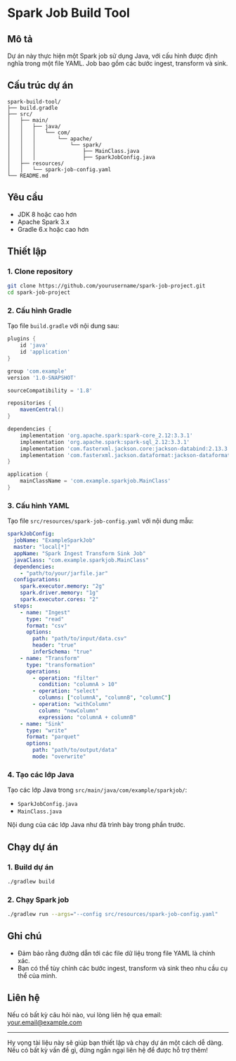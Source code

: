 # Spark Job Build Tool

## Mô tả

Dự án này thực hiện một Spark job sử dụng Java, với cấu hình được định nghĩa trong một file YAML. Job bao gồm các bước ingest, transform và sink.

## Cấu trúc dự án

```
spark-build-tool/
├── build.gradle
├── src/
│   ├── main/
│   │   ├── java/
│   │   │   └── com/
│   │   │       └── apache/
│   │   │           └── spark/
│   │   │               ├── MainClass.java
│   │   │               ├── SparkJobConfig.java
│   ├── resources/
│   │   └── spark-job-config.yaml
└── README.md
```

## Yêu cầu

- JDK 8 hoặc cao hơn
- Apache Spark 3.x
- Gradle 6.x hoặc cao hơn

## Thiết lập

### 1. Clone repository

```bash
git clone https://github.com/yourusername/spark-job-project.git
cd spark-job-project
```

### 2. Cấu hình Gradle

Tạo file `build.gradle` với nội dung sau:

```gradle
plugins {
    id 'java'
    id 'application'
}

group 'com.example'
version '1.0-SNAPSHOT'

sourceCompatibility = '1.8'

repositories {
    mavenCentral()
}

dependencies {
    implementation 'org.apache.spark:spark-core_2.12:3.3.1'
    implementation 'org.apache.spark:spark-sql_2.12:3.3.1'
    implementation 'com.fasterxml.jackson.core:jackson-databind:2.13.3'
    implementation 'com.fasterxml.jackson.dataformat:jackson-dataformat-yaml:2.13.3'
}

application {
    mainClassName = 'com.example.sparkjob.MainClass'
}
```

### 3. Cấu hình YAML

Tạo file `src/resources/spark-job-config.yaml` với nội dung mẫu:

```yaml
sparkJobConfig:
  jobName: "ExampleSparkJob"
  master: "local[*]"
  appName: "Spark Ingest Transform Sink Job"
  javaClass: "com.example.sparkjob.MainClass"
  dependencies:
    - "path/to/your/jarfile.jar"
  configurations:
    spark.executor.memory: "2g"
    spark.driver.memory: "1g"
    spark.executor.cores: "2"
  steps:
    - name: "Ingest"
      type: "read"
      format: "csv"
      options:
        path: "path/to/input/data.csv"
        header: "true"
        inferSchema: "true"
    - name: "Transform"
      type: "transformation"
      operations:
        - operation: "filter"
          condition: "columnA > 10"
        - operation: "select"
          columns: ["columnA", "columnB", "columnC"]
        - operation: "withColumn"
          column: "newColumn"
          expression: "columnA + columnB"
    - name: "Sink"
      type: "write"
      format: "parquet"
      options:
        path: "path/to/output/data"
        mode: "overwrite"
```

### 4. Tạo các lớp Java

Tạo các lớp Java trong `src/main/java/com/example/sparkjob/`:

- `SparkJobConfig.java`
- `MainClass.java`

Nội dung của các lớp Java như đã trình bày trong phần trước.

## Chạy dự án

### 1. Build dự án

```bash
./gradlew build
```

### 2. Chạy Spark job

```bash
./gradlew run --args="--config src/resources/spark-job-config.yaml"
```

## Ghi chú

- Đảm bảo rằng đường dẫn tới các file dữ liệu trong file YAML là chính xác.
- Bạn có thể tùy chỉnh các bước ingest, transform và sink theo nhu cầu cụ thể của mình.

## Liên hệ

Nếu có bất kỳ câu hỏi nào, vui lòng liên hệ qua email: [your.email@example.com](mailto:your.email@example.com)

---

Hy vọng tài liệu này sẽ giúp bạn thiết lập và chạy dự án một cách dễ dàng. Nếu có bất kỳ vấn đề gì, đừng ngần ngại liên hệ để được hỗ trợ thêm!